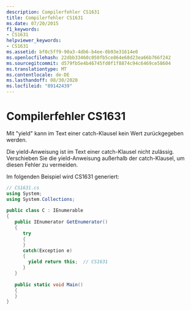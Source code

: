 ```yaml
---
description: Compilerfehler CS1631
title: Compilerfehler CS1631
ms.date: 07/20/2015
f1_keywords:
- CS1631
helpviewer_keywords:
- CS1631
ms.assetid: bf0c5ff9-90a3-4db6-b4ee-0b93e31614e0
ms.openlocfilehash: 22dbb33460c050fb5ce864e68d23ea66b766f242
ms.sourcegitcommit: d579fb5e4b46745fd0f1f8874c94c6469ce58604
ms.translationtype: MT
ms.contentlocale: de-DE
ms.lasthandoff: 08/30/2020
ms.locfileid: "89142439"
---
```

# <a name="compiler-error-cs1631"></a>Compilerfehler CS1631
Mit "yield" kann im Text einer catch-Klausel kein Wert zurückgegeben werden.  
  
 Die yield-Anweisung ist im Text einer catch-Klausel nicht zulässig. Verschieben Sie die yield-Anweisung außerhalb der catch-Klausel, um diesen Fehler zu vermeiden.  
  
 Im folgenden Beispiel wird CS1631 generiert:  
  
```csharp  
// CS1631.cs  
using System;  
using System.Collections;  
  
public class C : IEnumerable  
{  
   public IEnumerator GetEnumerator()
   {  
      try  
      {  
      }  
      catch(Exception e)  
      {  
        yield return this;  // CS1631  
      }  
   }
  
   public static void Main()
   {  
   }  
}  
```
